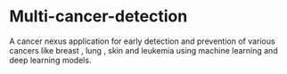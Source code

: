 # Multi-cancer-detection
A cancer nexus application for early detection and prevention of various cancers like breast , lung , skin and leukemia using machine learning and deep learning models.
